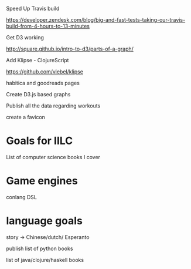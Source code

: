 Speed Up Travis build

https://developer.zendesk.com/blog/big-and-fast-tests-taking-our-travis-build-from-4-hours-to-13-minutes



Get D3 working


http://square.github.io/intro-to-d3/parts-of-a-graph/


Add Klipse - ClojureScript


https://github.com/viebel/klipse

habitica and goodreads pages

Create D3.js based graphs

Publish all the data regarding workouts

create a favicon

# Goals for IILC

List of computer science books I cover

# Game engines

conlang DSL

# language goals

story -> Chinese/dutch/ Esperanto

publish list of python books

list of java/clojure/haskell books